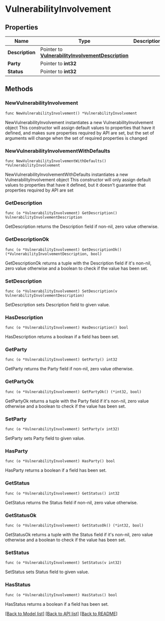 # VulnerabilityInvolvement

## Properties

Name | Type | Description | Notes
------------ | ------------- | ------------- | -------------
**Description** | Pointer to [**VulnerabilityInvolvementDescription**](VulnerabilityInvolvementDescription.md) |  | [optional] 
**Party** | Pointer to **int32** |  | [optional] 
**Status** | Pointer to **int32** |  | [optional] 

## Methods

### NewVulnerabilityInvolvement

`func NewVulnerabilityInvolvement() *VulnerabilityInvolvement`

NewVulnerabilityInvolvement instantiates a new VulnerabilityInvolvement object
This constructor will assign default values to properties that have it defined,
and makes sure properties required by API are set, but the set of arguments
will change when the set of required properties is changed

### NewVulnerabilityInvolvementWithDefaults

`func NewVulnerabilityInvolvementWithDefaults() *VulnerabilityInvolvement`

NewVulnerabilityInvolvementWithDefaults instantiates a new VulnerabilityInvolvement object
This constructor will only assign default values to properties that have it defined,
but it doesn't guarantee that properties required by API are set

### GetDescription

`func (o *VulnerabilityInvolvement) GetDescription() VulnerabilityInvolvementDescription`

GetDescription returns the Description field if non-nil, zero value otherwise.

### GetDescriptionOk

`func (o *VulnerabilityInvolvement) GetDescriptionOk() (*VulnerabilityInvolvementDescription, bool)`

GetDescriptionOk returns a tuple with the Description field if it's non-nil, zero value otherwise
and a boolean to check if the value has been set.

### SetDescription

`func (o *VulnerabilityInvolvement) SetDescription(v VulnerabilityInvolvementDescription)`

SetDescription sets Description field to given value.

### HasDescription

`func (o *VulnerabilityInvolvement) HasDescription() bool`

HasDescription returns a boolean if a field has been set.

### GetParty

`func (o *VulnerabilityInvolvement) GetParty() int32`

GetParty returns the Party field if non-nil, zero value otherwise.

### GetPartyOk

`func (o *VulnerabilityInvolvement) GetPartyOk() (*int32, bool)`

GetPartyOk returns a tuple with the Party field if it's non-nil, zero value otherwise
and a boolean to check if the value has been set.

### SetParty

`func (o *VulnerabilityInvolvement) SetParty(v int32)`

SetParty sets Party field to given value.

### HasParty

`func (o *VulnerabilityInvolvement) HasParty() bool`

HasParty returns a boolean if a field has been set.

### GetStatus

`func (o *VulnerabilityInvolvement) GetStatus() int32`

GetStatus returns the Status field if non-nil, zero value otherwise.

### GetStatusOk

`func (o *VulnerabilityInvolvement) GetStatusOk() (*int32, bool)`

GetStatusOk returns a tuple with the Status field if it's non-nil, zero value otherwise
and a boolean to check if the value has been set.

### SetStatus

`func (o *VulnerabilityInvolvement) SetStatus(v int32)`

SetStatus sets Status field to given value.

### HasStatus

`func (o *VulnerabilityInvolvement) HasStatus() bool`

HasStatus returns a boolean if a field has been set.


[[Back to Model list]](../README.md#documentation-for-models) [[Back to API list]](../README.md#documentation-for-api-endpoints) [[Back to README]](../README.md)


